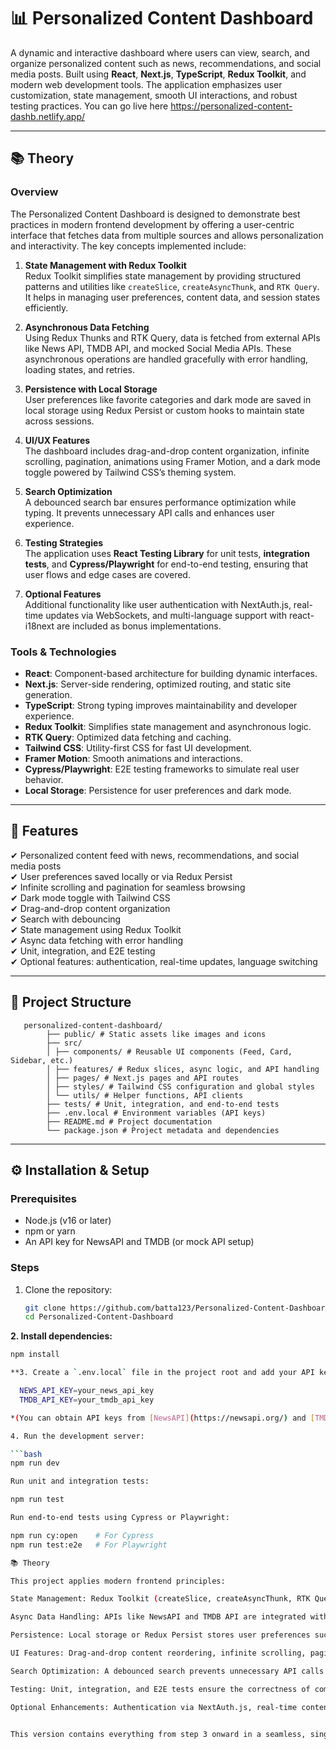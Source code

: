 # 📊 Personalized Content Dashboard

A dynamic and interactive dashboard where users can view, search, and organize personalized content such as news, recommendations, and social media posts. Built using **React**, **Next.js**, **TypeScript**, **Redux Toolkit**, and modern web development tools. The application emphasizes user customization, state management, smooth UI interactions, and robust testing practices.
You can go live here 
https://personalized-content-dashb.netlify.app/

---

## 📚 Theory

### Overview
The Personalized Content Dashboard is designed to demonstrate best practices in modern frontend development by offering a user-centric interface that fetches data from multiple sources and allows personalization and interactivity. The key concepts implemented include:

1. **State Management with Redux Toolkit**  
   Redux Toolkit simplifies state management by providing structured patterns and utilities like `createSlice`, `createAsyncThunk`, and `RTK Query`. It helps in managing user preferences, content data, and session states efficiently.

2. **Asynchronous Data Fetching**  
   Using Redux Thunks and RTK Query, data is fetched from external APIs like News API, TMDB API, and mocked Social Media APIs. These asynchronous operations are handled gracefully with error handling, loading states, and retries.

3. **Persistence with Local Storage**  
   User preferences like favorite categories and dark mode are saved in local storage using Redux Persist or custom hooks to maintain state across sessions.

4. **UI/UX Features**  
   The dashboard includes drag-and-drop content organization, infinite scrolling, pagination, animations using Framer Motion, and a dark mode toggle powered by Tailwind CSS’s theming system.

5. **Search Optimization**  
   A debounced search bar ensures performance optimization while typing. It prevents unnecessary API calls and enhances user experience.

6. **Testing Strategies**  
   The application uses **React Testing Library** for unit tests, **integration tests**, and **Cypress/Playwright** for end-to-end testing, ensuring that user flows and edge cases are covered.

7. **Optional Features**  
   Additional functionality like user authentication with NextAuth.js, real-time updates via WebSockets, and multi-language support with react-i18next are included as bonus implementations.

### Tools & Technologies
- **React**: Component-based architecture for building dynamic interfaces.
- **Next.js**: Server-side rendering, optimized routing, and static site generation.
- **TypeScript**: Strong typing improves maintainability and developer experience.
- **Redux Toolkit**: Simplifies state management and asynchronous logic.
- **RTK Query**: Optimized data fetching and caching.
- **Tailwind CSS**: Utility-first CSS for fast UI development.
- **Framer Motion**: Smooth animations and interactions.
- **Cypress/Playwright**: E2E testing frameworks to simulate real user behavior.
- **Local Storage**: Persistence for user preferences and dark mode.

---

## 🚀 Features

✔ Personalized content feed with news, recommendations, and social media posts  
✔ User preferences saved locally or via Redux Persist  
✔ Infinite scrolling and pagination for seamless browsing  
✔ Dark mode toggle with Tailwind CSS  
✔ Drag-and-drop content organization  
✔ Search with debouncing  
✔ State management using Redux Toolkit  
✔ Async data fetching with error handling  
✔ Unit, integration, and E2E testing  
✔ Optional features: authentication, real-time updates, language switching

---

## 📂 Project Structure

       personalized-content-dashboard/
            ├── public/ # Static assets like images and icons
            ├── src/
            │ ├── components/ # Reusable UI components (Feed, Card, Sidebar, etc.)
            │ ├── features/ # Redux slices, async logic, and API handling
            │ ├── pages/ # Next.js pages and API routes
            │ ├── styles/ # Tailwind CSS configuration and global styles
            │ └── utils/ # Helper functions, API clients
            ├── tests/ # Unit, integration, and end-to-end tests
            ├── .env.local # Environment variables (API keys)
            ├── README.md # Project documentation
            └── package.json # Project metadata and dependencies


---

## ⚙ Installation & Setup

### Prerequisites
- Node.js (v16 or later)
- npm or yarn
- An API key for NewsAPI and TMDB (or mock API setup)

### Steps

1. Clone the repository:
   ```bash
   git clone https://github.com/batta123/Personalized-Content-Dashboard.git
   cd Personalized-Content-Dashboard
   
**2. Install dependencies:**
```bash
npm install

**3. Create a `.env.local` file in the project root and add your API keys:**

  NEWS_API_KEY=your_news_api_key
  TMDB_API_KEY=your_tmdb_api_key

*(You can obtain API keys from [NewsAPI](https://newsapi.org/) and [TMDB](https://www.themoviedb.org/). Social posts can be fetched from a mock API.)*

4. Run the development server:

```bash
npm run dev

Run unit and integration tests:

npm run test

Run end-to-end tests using Cypress or Playwright:

npm run cy:open    # For Cypress
npm run test:e2e   # For Playwright

📚 Theory

This project applies modern frontend principles:

State Management: Redux Toolkit (createSlice, createAsyncThunk, RTK Query) is used to manage user preferences, content data, and session states.

Async Data Handling: APIs like NewsAPI and TMDB API are integrated with proper error handling and caching.

Persistence: Local storage or Redux Persist stores user preferences such as selected categories and dark mode settings.

UI Features: Drag-and-drop content reordering, infinite scrolling, pagination, animations via Framer Motion, and dark mode toggling with Tailwind CSS enhance interactivity.

Search Optimization: A debounced search prevents unnecessary API calls while typing.

Testing: Unit, integration, and E2E tests ensure the correctness of components and user flows.

Optional Enhancements: Authentication via NextAuth.js, real-time content updates with WebSockets, and multi-language support using react-i18next.


This version contains everything from step 3 onward in a seamless, single-page format while staying organized, readable, and professional. Let me know if you want it even more compact or tailored for a specific audience.



